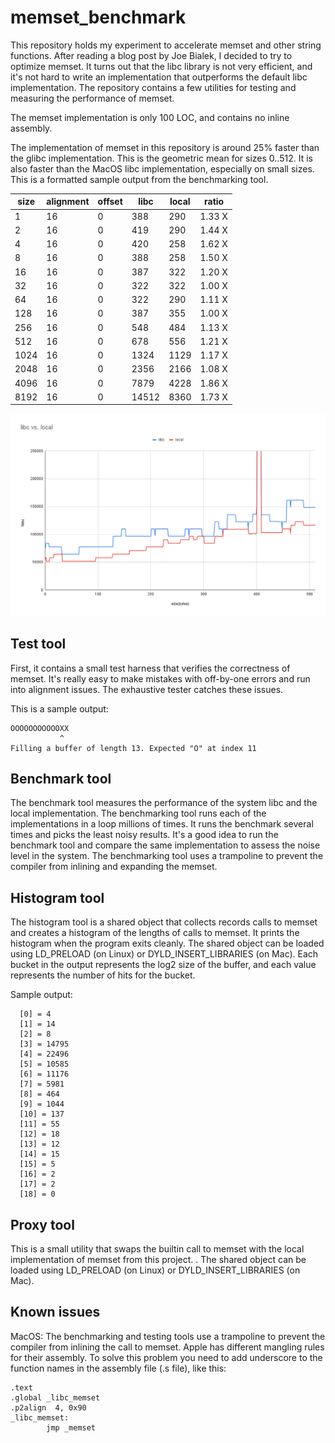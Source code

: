 # memset_benchmark

This repository holds my experiment to accelerate memset and other string
functions. After reading a blog post by Joe Bialek, I decided to try to optimize
memset. It turns out that the libc library is not very efficient, and it's not
hard to write an implementation that outperforms the default libc
implementation. The repository contains a few utilities for testing and measuring the
performance of memset.

The memset implementation is only 100 LOC, and contains no inline assembly.

The implementation of memset in this repository is around 25% faster than the
glibc implementation.  This is the geometric mean for sizes 0..512. It is also
faster than the MacOS libc implementation, especially on small sizes. This is a
formatted sample output from the benchmarking tool.

|size| alignment| offset| libc| local| ratio|
|----|----------|-------|-----|------|------|
|1| 16| 0|   388| 290| 1.33 X|
|2| 16| 0|   419| 290| 1.44 X|
|4| 16| 0|   420| 258| 1.62 X|
|8| 16| 0|   388| 258| 1.50 X|
|16| 16| 0|  387| 322| 1.20 X|
|32| 16| 0|  322| 322| 1.00 X|
|64| 16| 0|  322| 290| 1.11 X|
|128| 16| 0| 387| 355| 1.00 X|
|256| 16| 0| 548| 484| 1.13 X|
|512| 16| 0| 678| 556| 1.21 X|
|1024| 16| 0| 1324| 1129| 1.17 X|
|2048| 16| 0| 2356| 2166| 1.08 X|
|4096| 16| 0| 7879| 4228| 1.86 X|
|8192| 16| 0|14512| 8360| 1.73 X|

![Benchmark](docs/bench.png)

## Test tool

First, it contains a small test harness that verifies the
correctness of memset. It's really easy to make mistakes with off-by-one errors
and run into alignment issues. The exhaustive tester catches these issues.

This is a sample output:
```
OOOOOOOOOOOXX
           ^
Filling a buffer of length 13. Expected "O" at index 11
```

## Benchmark tool

The benchmark tool measures the performance of the system libc and the local
implementation. The benchmarking tool runs each of the implementations in a loop
millions of times. It runs the benchmark several times and picks the least noisy
results. It's a good idea to run the benchmark tool and compare the same
implementation to assess the noise level in the system. The benchmarking tool
uses a trampoline to prevent the compiler from inlining and expanding the
memset.


## Histogram tool

The histogram tool is a shared object that collects records calls to memset and
creates a histogram of the lengths of calls to memset. It prints the histogram
when the program exits cleanly. The shared object can be loaded using
LD\_PRELOAD (on Linux) or DYLD\_INSERT\_LIBRARIES (on Mac). Each bucket in the
output represents the log2 size of the buffer, and each value represents the
number of hits for the bucket.

Sample output:
```
  [0] = 4
  [1] = 14
  [2] = 8
  [3] = 14795
  [4] = 22496
  [5] = 10585
  [6] = 11176
  [7] = 5981
  [8] = 464
  [9] = 1044
  [10] = 137
  [11] = 55
  [12] = 18
  [13] = 12
  [14] = 15
  [15] = 5
  [16] = 2
  [17] = 2
  [18] = 0
  ```

## Proxy tool

This is a small utility that swaps the builtin call to memset with the local
implementation of memset from this project. .  The shared object can be loaded
using LD\_PRELOAD (on Linux) or DYLD\_INSERT\_LIBRARIES (on Mac).

## Known issues

MacOS: The benchmarking and testing tools use a trampoline to prevent the
compiler from inlining the call to memset. Apple has different mangling rules
for their assembly. To solve this problem you need to add underscore to the
function names in the assembly file (.s file), like this:

```
.text
.global _libc_memset
.p2align  4, 0x90
_libc_memset:
        jmp _memset
```


